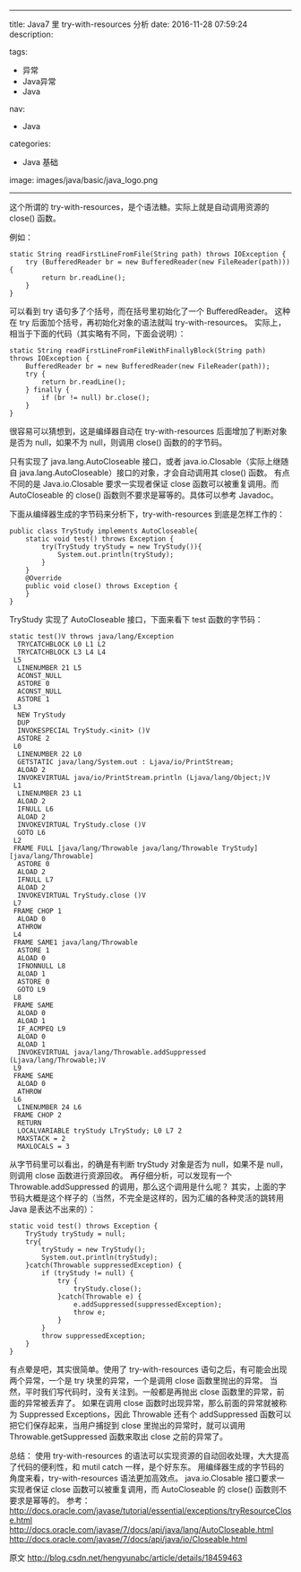 ----
title: Java7 里 try-with-resources 分析
date: 2016-11-28 07:59:24
description: 

tags:
- 异常
- Java异常
- Java

nav:
- Java

categories:
-  Java 基础

image: images/java/basic/java_logo.png

----
这个所谓的 try-with-resources，是个语法糖。实际上就是自动调用资源的 close() 函数。

例如：
```
static String readFirstLineFromFile(String path) throws IOException {  
    try (BufferedReader br = new BufferedReader(new FileReader(path))) {  
        return br.readLine();  
    }  
}  
```
可以看到 try 语句多了个括号，而在括号里初始化了一个 BufferedReader。
这种在 try 后面加个括号，再初始化对象的语法就叫 try-with-resources。
实际上，相当于下面的代码（其实略有不同，下面会说明）：
```
static String readFirstLineFromFileWithFinallyBlock(String path) throws IOException {  
    BufferedReader br = new BufferedReader(new FileReader(path));  
    try {  
        return br.readLine();  
    } finally {  
        if (br != null) br.close();  
    }  
}  
```

很容易可以猜想到，这是编绎器自动在 try-with-resources 后面增加了判断对象是否为 null，如果不为 null，则调用 close() 函数的的字节码。

只有实现了 java.lang.AutoCloseable 接口，或者 java.io.Closable（实际上继随自 java.lang.AutoCloseable）接口的对象，才会自动调用其 close() 函数。
有点不同的是 Java.io.Closable 要求一实现者保证 close 函数可以被重复调用。而 AutoCloseable 的 close() 函数则不要求是幂等的。具体可以参考 Javadoc。

下面从编绎器生成的字节码来分析下，try-with-resources 到底是怎样工作的：
```
public class TryStudy implements AutoCloseable{  
    static void test() throws Exception {  
        try(TryStudy tryStudy = new TryStudy()){  
            System.out.println(tryStudy);  
        }  
    }  
    @Override  
    public void close() throws Exception {  
    }  
}  
```
TryStudy 实现了 AutoCloseable 接口，下面来看下 test 函数的字节码：

```
static test()V throws java/lang/Exception   
  TRYCATCHBLOCK L0 L1 L2   
  TRYCATCHBLOCK L3 L4 L4   
 L5  
  LINENUMBER 21 L5  
  ACONST_NULL  
  ASTORE 0  
  ACONST_NULL  
  ASTORE 1  
 L3  
  NEW TryStudy  
  DUP  
  INVOKESPECIAL TryStudy.<init> ()V  
  ASTORE 2  
 L0  
  LINENUMBER 22 L0  
  GETSTATIC java/lang/System.out : Ljava/io/PrintStream;  
  ALOAD 2  
  INVOKEVIRTUAL java/io/PrintStream.println (Ljava/lang/Object;)V  
 L1  
  LINENUMBER 23 L1  
  ALOAD 2  
  IFNULL L6  
  ALOAD 2  
  INVOKEVIRTUAL TryStudy.close ()V  
  GOTO L6  
 L2  
 FRAME FULL [java/lang/Throwable java/lang/Throwable TryStudy] [java/lang/Throwable]  
  ASTORE 0  
  ALOAD 2  
  IFNULL L7  
  ALOAD 2  
  INVOKEVIRTUAL TryStudy.close ()V  
 L7  
 FRAME CHOP 1  
  ALOAD 0  
  ATHROW  
 L4  
 FRAME SAME1 java/lang/Throwable  
  ASTORE 1  
  ALOAD 0  
  IFNONNULL L8  
  ALOAD 1  
  ASTORE 0  
  GOTO L9  
 L8  
 FRAME SAME  
  ALOAD 0  
  ALOAD 1  
  IF_ACMPEQ L9  
  ALOAD 0  
  ALOAD 1  
  INVOKEVIRTUAL java/lang/Throwable.addSuppressed (Ljava/lang/Throwable;)V  
 L9  
 FRAME SAME  
  ALOAD 0  
  ATHROW  
 L6  
  LINENUMBER 24 L6  
 FRAME CHOP 2  
  RETURN  
  LOCALVARIABLE tryStudy LTryStudy; L0 L7 2  
  MAXSTACK = 2  
  MAXLOCALS = 3 
```
从字节码里可以看出，的确是有判断 tryStudy 对象是否为 null，如果不是 null，则调用 close 函数进行资源回收。
再仔细分析，可以发现有一个 Throwable.addSuppressed 的调用，那么这个调用是什么呢？
其实，上面的字节码大概是这个样子的（当然，不完全是这样的，因为汇编的各种灵活的跳转用 Java 是表达不出来的）：
```
static void test() throws Exception {  
    TryStudy tryStudy = null;  
    try{  
        tryStudy = new TryStudy();  
        System.out.println(tryStudy);  
    }catch(Throwable suppressedException) {  
        if (tryStudy != null) {  
            try {  
                tryStudy.close();  
            }catch(Throwable e) {  
                e.addSuppressed(suppressedException);  
                throw e;  
            }  
        }  
        throw suppressedException;  
    }  
}  
```
有点晕是吧，其实很简单。使用了 try-with-resources 语句之后，有可能会出现两个异常，一个是 try 块里的异常，一个是调用 close 函数里抛出的异常。
当然，平时我们写代码时，没有关注到。一般都是再抛出 close 函数里的异常，前面的异常被丢弃了。
如果在调用 close 函数时出现异常，那么前面的异常就被称为 Suppressed Exceptions，因此 Throwable 还有个 addSuppressed 函数可以把它们保存起来，当用户捕捉到 close 里抛出的异常时，就可以调用 Throwable.getSuppressed 函数来取出 close 之前的异常了。

总结：
使用 try-with-resources 的语法可以实现资源的自动回收处理，大大提高了代码的便利性，和 mutil catch 一样，是个好东东。
用编绎器生成的字节码的角度来看，try-with-resources 语法更加高效点。
java.io.Closable 接口要求一实现者保证 close 函数可以被重复调用，而 AutoCloseable 的 close() 函数则不要求是幂等的。
参考：
http://docs.oracle.com/javase/tutorial/essential/exceptions/tryResourceClose.html
http://docs.oracle.com/javase/7/docs/api/java/lang/AutoCloseable.html
http://docs.oracle.com/javase/7/docs/api/java/io/Closeable.html

原文
http://blog.csdn.net/hengyunabc/article/details/18459463